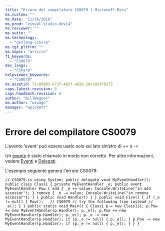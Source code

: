 ```yaml
---
title: "Errore del compilatore CS0079 | Microsoft Docs"
ms.custom: ""
ms.date: "11/16/2016"
ms.prod: "visual-studio-dev14"
ms.reviewer: ""
ms.suite: ""
ms.technology: 
  - "devlang-csharp"
ms.tgt_pltfrm: ""
ms.topic: "article"
f1_keywords: 
  - "CS0079"
dev_langs: 
  - "CSharp"
helpviewer_keywords: 
  - "CS0079"
ms.assetid: 71c85883-b72f-402f-a828-18ca92976273
caps.latest.revision: 8
caps.handback.revision: 8
author: "BillWagner"
ms.author: "wiwagn"
manager: "wpickett"
---
```

# Errore del compilatore CS0079
L'evento 'event' può essere usato solo sul lato sinistro di \+\= o \-\=  
  
 Un [evento](/dotnet/csharp/language-reference/keywords/event) è stato chiamato in modo non corretto. Per altre informazioni, vedere [Eventi](/dotnet/csharp/programming-guide/events/index) e [Delegati](/dotnet/csharp/programming-guide/delegates/index).  
  
 L'esempio seguente genera l'errore CS0079:  
  
```  
// CS0079.cs using System; public delegate void MyEventHandler(); public class Class1 { private MyEventHandler _e; public event MyEventHandler Pow { add { _e += value; Console.WriteLine("in add accessor"); } remove { _e -= value; Console.WriteLine("in remove accessor"); } } public void Handler() { } public void Fire() { if (_e != null) { Pow();   // CS0079 // try the following line instead // _e(); } } public static void Main() { Class1 p = new Class1(); p.Pow += new MyEventHandler(p.Handler); p._e(); p.Pow += new MyEventHandler(p.Handler); p._e(); p._e -= new MyEventHandler(p.Handler); if (p._e != null) { p._e(); } p.Pow -= new MyEventHandler(p.Handler); if (p._e != null) { p._e(); } } }  
```